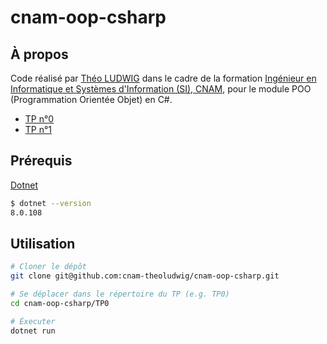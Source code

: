 # cnam-oop-csharp

## À propos

Code réalisé par [Théo LUDWIG](https://theoludwig.fr) dans le cadre de la formation [Ingénieur en Informatique et Systèmes d'Information (SI), CNAM](https://www.itii-alsace.fr/formations/informatique-et-systemes-dinformation-le-cnam/), pour le module POO (Programmation Orientée Objet) en C#.

- [TP n°0](./TP0)
- [TP n°1](./Ludwig_Theo_Tp1)

## Prérequis

[Dotnet](https://dotnet.microsoft.com/)

```sh
$ dotnet --version
8.0.108
```

## Utilisation

```sh
# Cloner le dépôt
git clone git@github.com:cnam-theoludwig/cnam-oop-csharp.git

# Se déplacer dans le répertoire du TP (e.g. TP0)
cd cnam-oop-csharp/TP0

# Éxecuter
dotnet run
```
